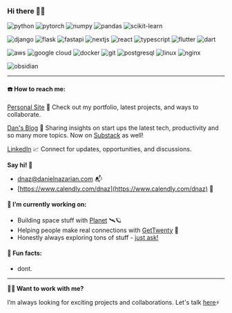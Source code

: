 ### Hi there 🐧👹

<p align="left">
  <img alt="python" src="https://img.shields.io/badge/Python-3776AB?style=flat-square&logo=python&logoColor=white" />
  <img alt="pytorch" src="https://img.shields.io/badge/PyTorch-EE4C2C?style=flat-square&logo=PyTorch&logoColor=white" />
  <img alt="numpy" src="https://img.shields.io/badge/numpy-%23013243.svg?style=flat-square&logo=numpy&logoColor=white" />
  <img alt="pandas" src="https://img.shields.io/badge/pandas-%23150458.svg?style=flat-square&logo=pandas&logoColor=white" />
  <img alt="scikit-learn" src="https://img.shields.io/badge/scikit--learn-F7931E?style=flat-square&logo=scikit-learn&logoColor=white" />  
<p>

<p align='left'>
  <img alt="django" src="https://img.shields.io/badge/Django-092E20?style=flat-square&logo=django&logoColor=green" />
  <img alt="flask" src="https://img.shields.io/badge/Flask-000000?style=flat-square&logo=flask&logoColor=white" />
  <img alt="fastapi" src="https://img.shields.io/badge/FastAPI-009688?style=flat-square&logo=fastapi&logoColor=white" />
  <img alt="nextjs" src="https://img.shields.io/badge/Next-black?style=flat-square&logo=next.js&logoColor=white" />
  <img alt="react" src="https://img.shields.io/badge/React-61DAFB?style=flat-square&logo=react&logoColor=black" />
  <img alt="typescript" src="https://img.shields.io/badge/typescript-%23007ACC.svg?style=flat-square&logo=typescript&logoColor=white" />
  <img alt="flutter" src="https://img.shields.io/badge/Flutter-%2302569B.svg?style=flat-square&logo=Flutter&logoColor=white" />
  <img alt="dart" src="https://img.shields.io/badge/dart-%230175C2.svg?style=flat-square&logo=dart&logoColor=white" />
</p>

<p align="left">
  <img alt="aws" src="https://img.shields.io/badge/AWS-%23FF9900.svg?style=flat-square&logo=amazon-aws&logoColor=white" />
  <img alt="google cloud" src="https://img.shields.io/badge/Google%20Cloud-4285F4?&style=flat-square&logo=Google%20Cloud&logoColor=white" />
  <img alt="docker" src="https://img.shields.io/badge/Docker-2CA5E0?style=flat-square&logo=docker&logoColor=white" >
  <img alt="git" src="https://img.shields.io/badge/Git-F05032?style=flat-square&logo=git&logoColor=white" />
  <img alt="postgresql" src="https://img.shields.io/badge/PostgreSQL-316192?style=flat-square&logo=postgresql&logoColor=white" />
  <img alt="linux" src="https://img.shields.io/badge/Linux-FCC624?style=flat-square&logo=linux&logoColor=black" />
  <img alt="nginx" src="https://img.shields.io/badge/Nginx-009639?style=flat-square&logo=nginx&logoColor=white" />
</p>

<p align="left">
  <img alt="obsidian" src="https://img.shields.io/badge/Obsidian-483699?style=flat-square&logo=obsidian&logoColor=white" />
</p>


---

  
#### **☎️ How to reach me:**

[Personal Site](https://danielnazarian.com) 🐊
Check out my portfolio, latest projects, and ways to collaborate.

[Dan's Blog](https://blog.danielnazarian.com/blog/posts/) 🙊
Sharing insights on start ups the latest tech, productivity and so many more topics. Now on [Substack](https://dnaz.substack.com) as well!
      
[LinkedIn](https://www.linkedin.com/in/daniel-nazarian) 📈
Connect for updates, opportunities, and discussions.

**Say hi! 👋**

- [dnaz@danielnazarian.com](mailto:dnaz@danielnazarian.com) 📬
- [https://www.calendly.com/dnaz](https://www.calendly.com/dnaz) 📆



#### **🧪 I’m currently working on:**

- Building space stuff with [Planet](https://www.planet.com/) 🛰🪐
- Helping people make real connections with [GetTwenty](https://www.gettwenty.com) 📆
- Honestly always exploring tons of stuff - [just ask!](https://danielnazarian.com/contact)



#### **🎉 Fun facts:**

- dont.


---

**💼👀 Want to work with me?**

I’m always looking for exciting projects and collaborations. Let's talk [here](https://www.danielnazarian.com/work-with-me)⚡️


<!--
<p align="left">
  <a href="https://github.com/dan1229?tab=repositories">
    <img src="https://github-readme-stats.vercel.app/api?username=dan1229&theme=tokyonight&include_all_commits=true" alt="github readme stats" height="156"/>
  </a>
</p>
-->


<!--
**dan1229/dan1229** is a ✨ _special_ ✨ repository because its `README.md` (this file) appears on your GitHub profile.

Here are some ideas to get you started:

- 🔭 I’m currently working on ...
- 🌱 I’m currently learning ...
- 👯 I’m looking to collaborate on ...
- 🤔 I’m looking for help with ...
- 💬 Ask me about ...
- 📫 How to reach me: ...
- 😄 Pronouns: ...
- ⚡ Fun fact: ...
-->
